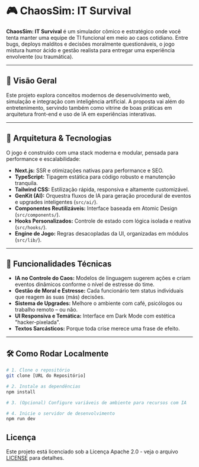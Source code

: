 # 🎮 ChaosSim: IT Survival

**ChaosSim: IT Survival** é um simulador cômico e estratégico onde você tenta manter uma equipe de TI funcional em meio ao caos cotidiano. Entre bugs, deploys malditos e decisões moralmente questionáveis, o jogo mistura humor ácido e gestão realista para entregar uma experiência envolvente (ou traumática).

---

## 🚀 Visão Geral

Este projeto explora conceitos modernos de desenvolvimento web, simulação e integração com inteligência artificial. A proposta vai além do entretenimento, servindo também como vitrine de boas práticas em arquitetura front-end e uso de IA em experiências interativas.

---

## 🧱 Arquitetura & Tecnologias

O jogo é construído com uma stack moderna e modular, pensada para performance e escalabilidade:

- **Next.js:** SSR e otimizações nativas para performance e SEO.
- **TypeScript:** Tipagem estática para código robusto e manutenção tranquila.
- **Tailwind CSS:** Estilização rápida, responsiva e altamente customizável.
- **GenKit (AI):** Orquestra fluxos de IA para geração procedural de eventos e upgrades inteligentes (`src/ai/`).
- **Componentes Reutilizáveis:** Interface baseada em Atomic Design (`src/components/`).
- **Hooks Personalizados:** Controle de estado com lógica isolada e reativa (`src/hooks/`).
- **Engine de Jogo:** Regras desacopladas da UI, organizadas em módulos (`src/lib/`).

---

## 🧩 Funcionalidades Técnicas

- **IA no Controle do Caos:** Modelos de linguagem sugerem ações e criam eventos dinâmicos conforme o nível de estresse do time.
- **Gestão de Moral e Estresse:** Cada funcionário tem status individuais que reagem às suas (más) decisões.
- **Sistema de Upgrades:** Melhore o ambiente com café, psicólogos ou trabalho remoto – ou não.
- **UI Responsiva e Temática:** Interface em Dark Mode com estética "hacker-pixelada".
- **Textos Sarcásticos:** Porque toda crise merece uma frase de efeito.

---

## 🛠️ Como Rodar Localmente

```bash
# 1. Clone o repositório
git clone [URL do Repositório]

# 2. Instale as dependências
npm install

# 3. (Opcional) Configure variáveis de ambiente para recursos com IA

# 4. Inicie o servidor de desenvolvimento
npm run dev

```
## Licença

Este projeto está licenciado sob a Licença Apache 2.0 - veja o arquivo [LICENSE](./LICENSE) para detalhes.

